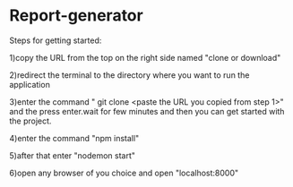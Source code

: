 # Report-generator

Steps for getting started:

1)copy the URL from the top on the right side named "clone or download"

2)redirect the terminal to the directory where you want to run the application

3)enter the command " git clone <paste the URL you copied from step 1>" and the press enter.wait for few minutes and then you can get started with the project.

4)enter the command "npm install"

5)after that enter "nodemon start"

6)open any browser of you choice and open "localhost:8000"
